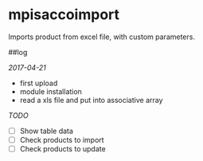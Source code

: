# mpisaccoimport
Imports product from excel file, with custom parameters.

##log

*2017-04-21*
- first upload
- module installation
- read a xls file and put into associative array

*TODO*
- [ ] Show table data
- [ ] Check products to import 
- [ ] Check products to update

